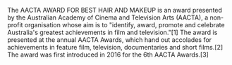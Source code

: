 The AACTA AWARD FOR BEST HAIR AND MAKEUP is an award presented by the Australian Academy of Cinema and Television Arts (AACTA), a non-profit organisation whose aim is to "identify, award, promote and celebrate Australia's greatest achievements in film and television."[1] The award is presented at the annual AACTA Awards, which hand out accolades for achievements in feature film, television, documentaries and short films.[2] The award was first introduced in 2016 for the 6th AACTA Awards.[3]
